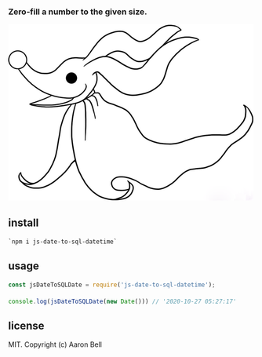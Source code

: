 ### Zero-fill a number to the given size.

![zero](https://raw.githubusercontent.com/feross/zero-fill/master/img.png)

## install

```
`npm i js-date-to-sql-datetime`
```

## usage

```js
const jsDateToSQLDate = require('js-date-to-sql-datetime');

console.log(jsDateToSQLDate(new Date())) // '2020-10-27 05:27:17'
```

## license

MIT. Copyright (c) Aaron Bell
